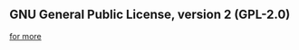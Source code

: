 ## GNU General Public License, version 2 (GPL-2.0)
[for more](https://opensource.org/licenses/GPL-2.0)
